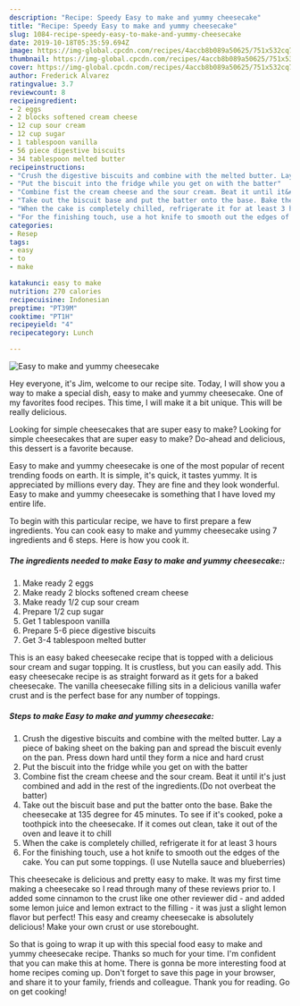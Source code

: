 ```yaml
---
description: "Recipe: Speedy Easy to make and yummy cheesecake"
title: "Recipe: Speedy Easy to make and yummy cheesecake"
slug: 1084-recipe-speedy-easy-to-make-and-yummy-cheesecake
date: 2019-10-18T05:35:59.694Z
image: https://img-global.cpcdn.com/recipes/4accb8b089a50625/751x532cq70/easy-to-make-and-yummy-cheesecake-recipe-main-photo.jpg
thumbnail: https://img-global.cpcdn.com/recipes/4accb8b089a50625/751x532cq70/easy-to-make-and-yummy-cheesecake-recipe-main-photo.jpg
cover: https://img-global.cpcdn.com/recipes/4accb8b089a50625/751x532cq70/easy-to-make-and-yummy-cheesecake-recipe-main-photo.jpg
author: Frederick Alvarez
ratingvalue: 3.7
reviewcount: 8
recipeingredient:
- 2 eggs
- 2 blocks softened cream cheese
- 12 cup sour cream
- 12 cup sugar
- 1 tablespoon vanilla
- 56 piece digestive biscuits
- 34 tablespoon melted butter
recipeinstructions:
- "Crush the digestive biscuits and combine with the melted butter. Lay a piece of baking sheet on the baking pan and spread the biscuit evenly on the pan. Press down hard until they form a nice and hard crust"
- "Put the biscuit into the fridge while you get on with the batter"
- "Combine fist the cream cheese and the sour cream. Beat it until it&#39;s just combined and add in the rest of the ingredients.(Do not overbeat the batter)"
- "Take out the biscuit base and put the batter onto the base. Bake the cheesecake at 135 degree for 45 minutes. To see if it&#39;s cooked, poke a toothpick into the cheesecake. If it comes out clean, take it out of the oven and leave it to chill"
- "When the cake is completely chilled, refrigerate it for at least 3 hours"
- "For the finishing touch, use a hot knife to smooth out the edges of the cake. You can put some toppings. (I use Nutella sauce and blueberries)"
categories:
- Resep
tags:
- easy
- to
- make

katakunci: easy to make
nutrition: 270 calories
recipecuisine: Indonesian
preptime: "PT39M"
cooktime: "PT1H"
recipeyield: "4"
recipecategory: Lunch

---
```



![Easy to make and yummy cheesecake](https://img-global.cpcdn.com/recipes/4accb8b089a50625/751x532cq70/easy-to-make-and-yummy-cheesecake-recipe-main-photo.jpg)

Hey everyone, it's Jim, welcome to our recipe site. Today, I will show you a way to make a special dish, easy to make and yummy cheesecake. One of my favorites food recipes. This time, I will make it a bit unique. This will be really delicious.

Looking for simple cheesecakes that are super easy to make? Looking for simple cheesecakes that are super easy to make? Do-ahead and delicious, this dessert is a favorite because.

Easy to make and yummy cheesecake is one of the most popular of recent trending foods on earth. It is simple, it's quick, it tastes yummy. It is appreciated by millions every day. They are fine and they look wonderful. Easy to make and yummy cheesecake is something that I have loved my entire life.


To begin with this particular recipe, we have to first prepare a few ingredients. You can cook easy to make and yummy cheesecake using 7 ingredients and 6 steps. Here is how you cook it.

##### The ingredients needed to make Easy to make and yummy cheesecake::

1. Make ready 2 eggs
1. Make ready 2 blocks softened cream cheese
1. Make ready 1/2 cup sour cream
1. Prepare 1/2 cup sugar
1. Get 1 tablespoon vanilla
1. Prepare 5-6 piece digestive biscuits
1. Get 3-4 tablespoon melted butter


This is an easy baked cheesecake recipe that is topped with a delicious sour cream and sugar topping. It is crustless, but you can easily add. This easy cheesecake recipe is as straight forward as it gets for a baked cheesecake. The vanilla cheesecake filling sits in a delicious vanilla wafer crust and is the perfect base for any number of toppings. 

##### Steps to make Easy to make and yummy cheesecake:

1. Crush the digestive biscuits and combine with the melted butter. Lay a piece of baking sheet on the baking pan and spread the biscuit evenly on the pan. Press down hard until they form a nice and hard crust
1. Put the biscuit into the fridge while you get on with the batter
1. Combine fist the cream cheese and the sour cream. Beat it until it&#39;s just combined and add in the rest of the ingredients.(Do not overbeat the batter)
1. Take out the biscuit base and put the batter onto the base. Bake the cheesecake at 135 degree for 45 minutes. To see if it&#39;s cooked, poke a toothpick into the cheesecake. If it comes out clean, take it out of the oven and leave it to chill
1. When the cake is completely chilled, refrigerate it for at least 3 hours
1. For the finishing touch, use a hot knife to smooth out the edges of the cake. You can put some toppings. (I use Nutella sauce and blueberries)


This cheesecake is delicious and pretty easy to make. It was my first time making a cheesecake so I read through many of these reviews prior to. I added some cinnamon to the crust like one other reviewer did - and added some lemon juice and lemon extract to the filling - it was just a slight lemon flavor but perfect! This easy and creamy cheesecake is absolutely delicious! Make your own crust or use storebought. 

So that is going to wrap it up with this special food easy to make and yummy cheesecake recipe. Thanks so much for your time. I'm confident that you can make this at home. There is gonna be more interesting food at home recipes coming up. Don't forget to save this page in your browser, and share it to your family, friends and colleague. Thank you for reading. Go on get cooking!
